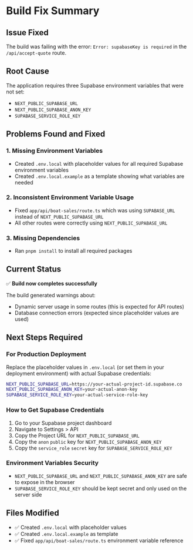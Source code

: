 # Build Fix Summary

## Issue Fixed
The build was failing with the error: `Error: supabaseKey is required` in the `/api/accept-quote` route.

## Root Cause
The application requires three Supabase environment variables that were not set:
- `NEXT_PUBLIC_SUPABASE_URL`
- `NEXT_PUBLIC_SUPABASE_ANON_KEY` 
- `SUPABASE_SERVICE_ROLE_KEY`

## Problems Found and Fixed

### 1. Missing Environment Variables
- Created `.env.local` with placeholder values for all required Supabase environment variables
- Created `.env.local.example` as a template showing what variables are needed

### 2. Inconsistent Environment Variable Usage
- Fixed `app/api/boat-sales/route.ts` which was using `SUPABASE_URL` instead of `NEXT_PUBLIC_SUPABASE_URL`
- All other routes were correctly using `NEXT_PUBLIC_SUPABASE_URL`

### 3. Missing Dependencies
- Ran `pnpm install` to install all required packages

## Current Status
✅ **Build now completes successfully**

The build generated warnings about:
- Dynamic server usage in some routes (this is expected for API routes)
- Database connection errors (expected since placeholder values are used)

## Next Steps Required

### For Production Deployment
Replace the placeholder values in `.env.local` (or set them in your deployment environment) with actual Supabase credentials:

```bash
NEXT_PUBLIC_SUPABASE_URL=https://your-actual-project-id.supabase.co
NEXT_PUBLIC_SUPABASE_ANON_KEY=your-actual-anon-key
SUPABASE_SERVICE_ROLE_KEY=your-actual-service-role-key
```

### How to Get Supabase Credentials
1. Go to your Supabase project dashboard
2. Navigate to Settings > API
3. Copy the Project URL for `NEXT_PUBLIC_SUPABASE_URL`
4. Copy the `anon` `public` key for `NEXT_PUBLIC_SUPABASE_ANON_KEY`
5. Copy the `service_role` `secret` key for `SUPABASE_SERVICE_ROLE_KEY`

### Environment Variables Security
- `NEXT_PUBLIC_SUPABASE_URL` and `NEXT_PUBLIC_SUPABASE_ANON_KEY` are safe to expose in the browser
- `SUPABASE_SERVICE_ROLE_KEY` should be kept secret and only used on the server side

## Files Modified
- ✅ Created `.env.local` with placeholder values
- ✅ Created `.env.local.example` as template
- ✅ Fixed `app/api/boat-sales/route.ts` environment variable reference